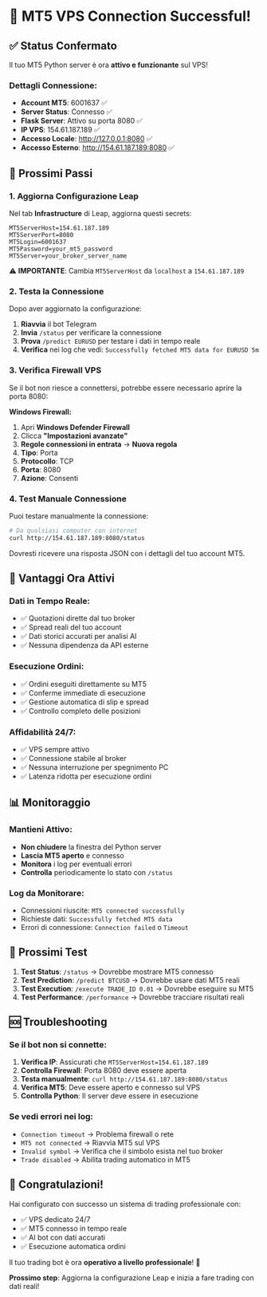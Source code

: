 # 🎉 MT5 VPS Connection Successful!

## ✅ Status Confermato

Il tuo MT5 Python server è ora **attivo e funzionante** sul VPS!

### **Dettagli Connessione:**
- **Account MT5**: 6001637 ✅
- **Server Status**: Connesso ✅
- **Flask Server**: Attivo su porta 8080 ✅
- **IP VPS**: 154.61.187.189 ✅
- **Accesso Locale**: http://127.0.0.1:8080 ✅
- **Accesso Esterno**: http://154.61.187.189:8080 ✅

## 🔧 Prossimi Passi

### **1. Aggiorna Configurazione Leap**

Nel tab **Infrastructure** di Leap, aggiorna questi secrets:

```
MT5ServerHost=154.61.187.189
MT5ServerPort=8080
MT5Login=6001637
MT5Password=your_mt5_password
MT5Server=your_broker_server_name
```

⚠️ **IMPORTANTE**: Cambia `MT5ServerHost` da `localhost` a `154.61.187.189`

### **2. Testa la Connessione**

Dopo aver aggiornato la configurazione:

1. **Riavvia** il bot Telegram
2. **Invia** `/status` per verificare la connessione
3. **Prova** `/predict EURUSD` per testare i dati in tempo reale
4. **Verifica** nei log che vedi: `Successfully fetched MT5 data for EURUSD 5m`

### **3. Verifica Firewall VPS**

Se il bot non riesce a connettersi, potrebbe essere necessario aprire la porta 8080:

**Windows Firewall:**
1. Apri **Windows Defender Firewall**
2. Clicca **"Impostazioni avanzate"**
3. **Regole connessioni in entrata** → **Nuova regola**
4. **Tipo**: Porta
5. **Protocollo**: TCP
6. **Porta**: 8080
7. **Azione**: Consenti

### **4. Test Manuale Connessione**

Puoi testare manualmente la connessione:

```bash
# Da qualsiasi computer con internet
curl http://154.61.187.189:8080/status
```

Dovresti ricevere una risposta JSON con i dettagli del tuo account MT5.

## 🚀 Vantaggi Ora Attivi

### **Dati in Tempo Reale:**
- ✅ Quotazioni dirette dal tuo broker
- ✅ Spread reali del tuo account
- ✅ Dati storici accurati per analisi AI
- ✅ Nessuna dipendenza da API esterne

### **Esecuzione Ordini:**
- ✅ Ordini eseguiti direttamente su MT5
- ✅ Conferme immediate di esecuzione
- ✅ Gestione automatica di slip e spread
- ✅ Controllo completo delle posizioni

### **Affidabilità 24/7:**
- ✅ VPS sempre attivo
- ✅ Connessione stabile al broker
- ✅ Nessuna interruzione per spegnimento PC
- ✅ Latenza ridotta per esecuzione ordini

## 📊 Monitoraggio

### **Mantieni Attivo:**
- **Non chiudere** la finestra del Python server
- **Lascia MT5 aperto** e connesso
- **Monitora** i log per eventuali errori
- **Controlla** periodicamente lo stato con `/status`

### **Log da Monitorare:**
- Connessioni riuscite: `MT5 connected successfully`
- Richieste dati: `Successfully fetched MT5 data`
- Errori di connessione: `Connection failed` o `Timeout`

## 🎯 Prossimi Test

1. **Test Status**: `/status` → Dovrebbe mostrare MT5 connesso
2. **Test Prediction**: `/predict BTCUSD` → Dovrebbe usare dati MT5 reali
3. **Test Execution**: `/execute TRADE_ID 0.01` → Dovrebbe eseguire su MT5
4. **Test Performance**: `/performance` → Dovrebbe tracciare risultati reali

## 🆘 Troubleshooting

### **Se il bot non si connette:**

1. **Verifica IP**: Assicurati che `MT5ServerHost=154.61.187.189`
2. **Controlla Firewall**: Porta 8080 deve essere aperta
3. **Testa manualmente**: `curl http://154.61.187.189:8080/status`
4. **Verifica MT5**: Deve essere aperto e connesso sul VPS
5. **Controlla Python**: Il server deve essere in esecuzione

### **Se vedi errori nei log:**

- `Connection timeout` → Problema firewall o rete
- `MT5 not connected` → Riavvia MT5 sul VPS
- `Invalid symbol` → Verifica che il simbolo esista nel tuo broker
- `Trade disabled` → Abilita trading automatico in MT5

## 🎉 Congratulazioni!

Hai configurato con successo un sistema di trading professionale con:
- ✅ VPS dedicato 24/7
- ✅ MT5 connesso in tempo reale
- ✅ AI bot con dati accurati
- ✅ Esecuzione automatica ordini

Il tuo trading bot è ora **operativo a livello professionale**! 🚀

**Prossimo step**: Aggiorna la configurazione Leap e inizia a fare trading con dati reali!
